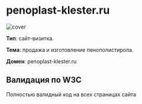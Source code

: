 [cover]: https://github.com/RomanVolgasov/eps39/blob/master/img/cover.png

# penoplast-klester.ru

![cover]

__Тип__: сайт-визитка.

__Тема__: продажа и изготовление пенополистирола.

__Домен__: penoplast-klester.ru

## Валидация по W3C

Полностью валидный код на всех страницах сайта
